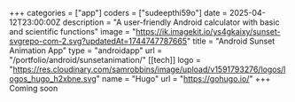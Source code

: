 +++
categories = ["app"]
coders = ["sudeepthi59o"]
date = 2025-04-12T23:00:00Z
description = "A user-friendly Android calculator with basic and scientific functions"
image = "https://ik.imagekit.io/ys4gkaixy/sunset-svgrepo-com-2.svg?updatedAt=1744747787665"
title = "Android Sunset Animation App"
type = "androidapp"
url = "/portfolio/android/sunsetanimation/"
[[tech]]
logo = "https://res.cloudinary.com/samrobbins/image/upload/v1591793276/logos/logos_hugo_h2xbne.svg"
name = "Hugo"
url = "https://gohugo.io/"
+++
Coming soon